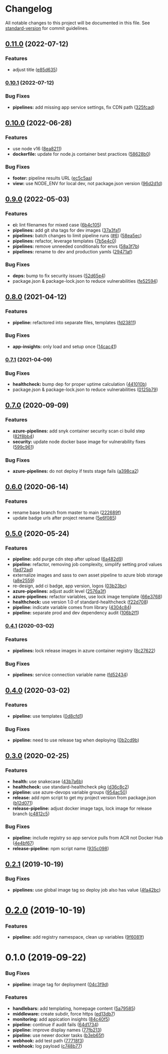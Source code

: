 # Changelog

All notable changes to this project will be documented in this file. See [standard-version](https://github.com/conventional-changelog/standard-version) for commit guidelines.

## [0.11.0](https://github.com/julie-ng/azure-nodejs-demo/compare/v0.10.1...v0.11.0) (2022-07-12)


### Features

* adjust title ([e85d635](https://github.com/julie-ng/azure-nodejs-demo/commit/e85d6359bfb2b637aeb505ab8b1257fddb475c5a))

### [0.10.1](https://github.com/julie-ng/azure-nodejs-demo/compare/v0.10.0...v0.10.1) (2022-07-12)


### Bug Fixes

* **pipelines:** add missing app service settings, fix CDN path ([325fcad](https://github.com/julie-ng/azure-nodejs-demo/commit/325fcad513d562a5ac3cec85ada6549be5a335bd))

## [0.10.0](https://github.com/julie-ng/azure-nodejs-demo/compare/v0.9.0...v0.10.0) (2022-06-28)


### Features

* use node v16 ([8ea8211](https://github.com/julie-ng/azure-nodejs-demo/commit/8ea8211a6a143c67bcdfd22231abb5e423cf2322))
* **dockerfile:** update for node.js container best practices ([58628b0](https://github.com/julie-ng/azure-nodejs-demo/commit/58628b002834518d5e2e9bfa5c19fede9f024dfe))


### Bug Fixes

* **footer:** pipeline results URL ([ec5c5aa](https://github.com/julie-ng/azure-nodejs-demo/commit/ec5c5aab0afdefe94930814915d585e81d3faa22))
* **view:** use NODE_ENV for local dev, not package.json version ([96d2d1d](https://github.com/julie-ng/azure-nodejs-demo/commit/96d2d1d48685d454db697c8ec4d572fb6a2d837f))

## [0.9.0](https://github.com/julie-ng/azure-nodejs-demo/compare/v0.8.0...v0.9.0) (2022-05-03)


### Features

* **ci:** lint filenames for mixed case ([6b4c105](https://github.com/julie-ng/azure-nodejs-demo/commit/6b4c105a789864e05d7fab0c21d2300559a2e64b))
* **pipelines:** add git sha tags for dev images ([37a3fa1](https://github.com/julie-ng/azure-nodejs-demo/commit/37a3fa1c7ff5675eacd333e91034ab9a83626daa))
* **pipelines:** batch changes to limit pipeline runs ([#6](https://github.com/julie-ng/azure-nodejs-demo/issues/6)) ([58ea5ec](https://github.com/julie-ng/azure-nodejs-demo/commit/58ea5ec92b154cd51ff7e3d102e1602613e24265))
* **pipelines:** refactor, leverage templates ([7b5e4c0](https://github.com/julie-ng/azure-nodejs-demo/commit/7b5e4c0f89db29c11bfc815417f8f9f323a8bebc))
* **pipelines:** remove unneeded conditionals for envs ([58a3f7b](https://github.com/julie-ng/azure-nodejs-demo/commit/58a3f7b4cb5c8aa0d32e0c52a2e2a6e94fd5a20f))
* **pipelines:** rename to dev and production yamls ([29471af](https://github.com/julie-ng/azure-nodejs-demo/commit/29471af18c87e508a255f1b64359572e26350f87))


### Bug Fixes

* **deps:** bump to fix security issues ([52d65e4](https://github.com/julie-ng/azure-nodejs-demo/commit/52d65e49efbee8bffc76326369e9d0e1d1164894))
* package.json & package-lock.json to reduce vulnerabilities ([fe52594](https://github.com/julie-ng/azure-nodejs-demo/commit/fe52594b4b7504f9ebf5da3f7a4671ad852820c8))

## [0.8.0](https://github.com/julie-ng/azure-nodejs-demo/compare/v0.7.1...v0.8.0) (2021-04-12)


### Features

* **pipeline:** refactored into separate files, templates ([fd23811](https://github.com/julie-ng/azure-nodejs-demo/commit/fd23811e35e946ab600d95c99c61ffb80464f2a3))


### Bug Fixes

* **app-insights:** only load and setup once ([14cac41](https://github.com/julie-ng/azure-nodejs-demo/commit/14cac41314e425c9e3963f872092f98011ca2e72))

### [0.7.1](https://github.com/julie-ng/azure-nodejs-demo/compare/v0.7.0...v0.7.1) (2021-04-09)


### Bug Fixes

* **healthcheck:** bump dep for proper uptime calculation ([441010b](https://github.com/julie-ng/azure-nodejs-demo/commit/441010b7c8af659f6478418e5961fc90aa7a9293))
* package.json & package-lock.json to reduce vulnerabilities ([0125b79](https://github.com/julie-ng/azure-nodejs-demo/commit/0125b7931ab4f786f05fbc0bd184c597cf4fdb4d))

## [0.7.0](https://github.com/julie-ng/azure-nodejs-demo/compare/v0.6.0...v0.7.0) (2020-09-09)


### Features

* **azure-pipelines:** add snyk container security scan ci build step ([82f8bb4](https://github.com/julie-ng/azure-nodejs-demo/commit/82f8bb49163979acbff8aea8982af317975f9ea1))
* **security:** update node docker base image for vulnerability fixes ([599c961](https://github.com/julie-ng/azure-nodejs-demo/commit/599c961cdcbd417a942e4e46c78095cdc57ea4a2))


### Bug Fixes

* **azure-pipelines:** do not deploy if tests stage fails ([a398ca2](https://github.com/julie-ng/azure-nodejs-demo/commit/a398ca20a667546efb29714e3ea8b90fcac56f98))

## [0.6.0](https://github.com/julie-ng/azure-nodejs-demo/compare/v0.5.0...v0.6.0) (2020-06-14)


### Features

* rename base branch from master to main ([222689f](https://github.com/julie-ng/azure-nodejs-demo/commit/222689f0afa191abfcbf842247e0267abd5b7189))
* update badge urls after project rename ([5e6f085](https://github.com/julie-ng/azure-nodejs-demo/commit/5e6f0852149b19233080574d50c711f32675b805))

## [0.5.0](https://github.com/julie-ng/azure-nodejs-demo/compare/v0.4.1...v0.5.0) (2020-05-24)


### Features

* **pipeline:** add purge cdn step after upload ([6a482d9](https://github.com/julie-ng/azure-nodejs-demo/commit/6a482d9a771258ef8abd9ef3821294a824766689))
* **pipeline:** refactor, removing job complexity, simplify setting prod values ([fad72ad](https://github.com/julie-ng/azure-nodejs-demo/commit/fad72adfb0cb948c658a17f759da82f6ea86b413))
* externalize images and sass to own asset pipeline to azure blob storage ([a8e2559](https://github.com/julie-ng/azure-nodejs-demo/commit/a8e2559001d50d2e1d3cd34cef2d37646e8cc38a))
* re-design, add ci badge, app version, logos ([03b23bc](https://github.com/julie-ng/azure-nodejs-demo/commit/03b23bc03ac556ec4acbf38bc515e09f9da1a9eb))
* **azure-pipelines:** adjust audit level ([2576a3f](https://github.com/julie-ng/azure-nodejs-demo/commit/2576a3f2a0d948aa0892c3118f10513b4898c08f))
* **azure-pipelines:** refactor variables, use lock image template ([66e3768](https://github.com/julie-ng/azure-nodejs-demo/commit/66e3768cd2a36f77bb4c6457392ddcdea5613284))
* **healthcheck:** use version 1.0 of standard-healthcheck ([f22d708](https://github.com/julie-ng/azure-nodejs-demo/commit/f22d7086952f4def5b0cc235582a57d60f13cb45))
* **pipeline:** indicate variable comes from library ([4304c84](https://github.com/julie-ng/azure-nodejs-demo/commit/4304c84959dca6376d199e16b7b7b8bef7294e5c))
* **pipeline:** separate prod and dev dependency audit ([106b2f1](https://github.com/julie-ng/azure-nodejs-demo/commit/106b2f12f9d4c7e570a8e34a0a3343482d01c86f))

### [0.4.1](https://github.com/julie-ng/azure-nodejs-demo/compare/v0.4.0...v0.4.1) (2020-03-02)


### Features

* **pipelines:** lock release images in azure container registry ([8c27622](https://github.com/julie-ng/azure-nodejs-demo/commit/8c276223b8a51cb521f809e406ad54b20a8bb486))


### Bug Fixes

* **pipelines:** service connection variable name ([fd52434](https://github.com/julie-ng/azure-nodejs-demo/commit/fd52434a7e43e812ec417d01c55c4beef8031d76))

## [0.4.0](https://github.com/julie-ng/azure-nodejs-demo/compare/v0.3.0...v0.4.0) (2020-03-02)


### Features

* **pipeline:** use templates ([0d8cfd1](https://github.com/julie-ng/azure-nodejs-demo/commit/0d8cfd115ec37122c591fa50b7cb67bdfc22ecf8))


### Bug Fixes

* **pipeline:** need to use release tag when deploying ([0b2cd9b](https://github.com/julie-ng/azure-nodejs-demo/commit/0b2cd9b023cc9b9655a0f8f2a018f0515849f300))

## [0.3.0](https://github.com/julie-ng/azure-nodejs-demo/compare/v0.2.1...v0.3.0) (2020-02-25)


### Features

* **health:** use snakecase ([43b7a6b](https://github.com/julie-ng/azure-nodejs-demo/commit/43b7a6bcf44b8b6345c00710066cb6c1c2f81e86))
* **healthcheck:** use standard-healthcheck pkg ([d36c8c2](https://github.com/julie-ng/azure-nodejs-demo/commit/d36c8c22e53f22fc8b2e9813501bbdd72c47a9b4))
* **pipeline:** use azure-devops variable groups ([954ac50](https://github.com/julie-ng/azure-nodejs-demo/commit/954ac506d1d82344d21abca766515638c7a8c54b))
* **release:** add npm script to get my project version from package.json ([b12d071](https://github.com/julie-ng/azure-nodejs-demo/commit/b12d071c784f6d315a67d5146a45ece1b824f50d))
* **release-pipeline:** adjust docker image tags, lock image for release branch ([c4812c5](https://github.com/julie-ng/azure-nodejs-demo/commit/c4812c5c8d559a5631c9ce000da2663ae224c060))


### Bug Fixes

* **pipeline:** include registry so app service pulls from ACR not Docker Hub ([4e4bf67](https://github.com/julie-ng/azure-nodejs-demo/commit/4e4bf6708f765ef5bd1f49e83dec33bd1677decc))
* **release-pipeline:** npm script name ([935c098](https://github.com/julie-ng/azure-nodejs-demo/commit/935c09841d06db985fa4664e9a77357aab79c4ad))

<a name="0.2.1"></a>
## [0.2.1](https://github.com/julie-ng/azure-nodejs-demo/compare/v0.2.0...v0.2.1) (2019-10-19)


### Bug Fixes

* **pipelines:** use global image tag so deploy job also has value ([4fa42bc](https://github.com/julie-ng/azure-nodejs-demo/commit/4fa42bc))



<a name="0.2.0"></a>
# [0.2.0](https://github.com/julie-ng/azure-nodejs-demo/compare/v0.1.0...v0.2.0) (2019-10-19)


### Features

* **pipeline:** add registry namespace, clean up variables ([9f6081f](https://github.com/julie-ng/azure-nodejs-demo/commit/9f6081f))



<a name="0.1.0"></a>
# 0.1.0 (2019-09-22)


### Bug Fixes

* **pipeline:** image tag for deployment ([04c3f9d](https://github.com/julie-ng/azure-nodejs-demo/commit/04c3f9d))


### Features

* **handlebars:** add templating, homepage content ([5a79585](https://github.com/julie-ng/azure-nodejs-demo/commit/5a79585))
* **middleware:** create subdir, force https ([ed13db7](https://github.com/julie-ng/azure-nodejs-demo/commit/ed13db7))
* **monitoring:** add appication insights ([84c40f5](https://github.com/julie-ng/azure-nodejs-demo/commit/84c40f5))
* **pipeline:** continue if audit fails ([64d1734](https://github.com/julie-ng/azure-nodejs-demo/commit/64d1734))
* **pipeline:** improve display names ([77fb213](https://github.com/julie-ng/azure-nodejs-demo/commit/77fb213))
* **pipeline:** use newer docker tasks ([b3eb65f](https://github.com/julie-ng/azure-nodejs-demo/commit/b3eb65f))
* **webhook:** add test path ([77718f3](https://github.com/julie-ng/azure-nodejs-demo/commit/77718f3))
* **webhook:** log payload ([c748b77](https://github.com/julie-ng/azure-nodejs-demo/commit/c748b77))

